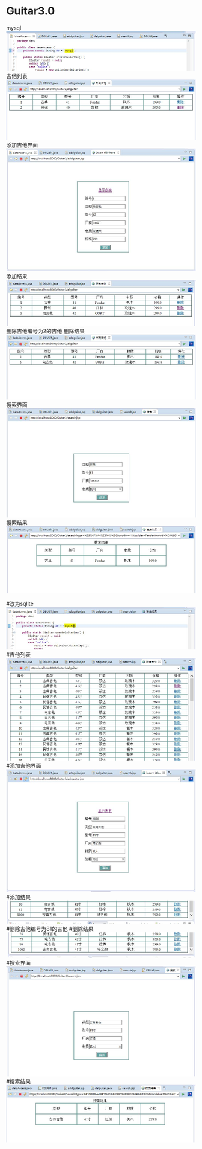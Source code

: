 # Guitar3.0
mysql
![images](https://raw.githubusercontent.com/shishshi/Guitar3.0/master/images/1.JPG)
吉他列表
![images](https://raw.githubusercontent.com/shishshi/Guitar3.0/master/images/2.JPG)
添加吉他界面
![images](https://raw.githubusercontent.com/shishshi/Guitar3.0/master/images/3.JPG)
添加结果
![images](https://raw.githubusercontent.com/shishshi/Guitar3.0/master/images/4.JPG)
删除吉他编号为2的吉他
删除结果
![images](https://raw.githubusercontent.com/shishshi/Guitar3.0/master/images/5.JPG)
搜索界面
![images](https://raw.githubusercontent.com/shishshi/Guitar3.0/master/images/6.JPG)
搜索结果
![images](https://raw.githubusercontent.com/shishshi/Guitar3.0/master/images/7.JPG)

#改为sqlite
![images](https://raw.githubusercontent.com/shishshi/Guitar3.0/master/images/8.JPG)
#吉他列表
![images](https://raw.githubusercontent.com/shishshi/Guitar3.0/master/images/9.JPG)
#添加吉他界面
![images](https://raw.githubusercontent.com/shishshi/Guitar3.0/master/images/10.JPG)
#添加结果
![images](https://raw.githubusercontent.com/shishshi/Guitar3.0/master/images/11.JPG)
#删除吉他编号为81的吉他
#删除结果
![images](https://raw.githubusercontent.com/shishshi/Guitar3.0/master/images/12.JPG)
#搜索界面
![images](https://raw.githubusercontent.com/shishshi/Guitar3.0/master/images/13.JPG)
#搜索结果
![images](https://raw.githubusercontent.com/shishshi/Guitar3.0/master/images/14.JPG)
